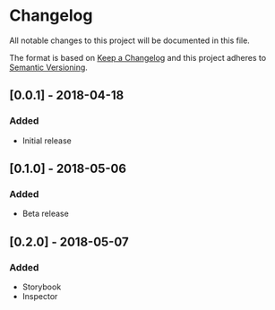 # Changelog

All notable changes to this project will be documented in this file.

The format is based on [Keep a Changelog](http://keepachangelog.com/en/1.0.0/)
and this project adheres to [Semantic Versioning](http://semver.org/spec/v2.0.0.html).

## [0.0.1] - 2018-04-18
### Added
- Initial release

## [0.1.0] - 2018-05-06
### Added
- Beta release

## [0.2.0] - 2018-05-07
### Added
- Storybook
- Inspector

